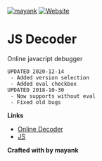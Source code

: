 [![mayank](https://img.shields.io/badge/creator-enkhee--osiris-blue.svg)](https://github.com/enkhee-Osiris) [![Website](https://img.shields.io/website-up-down-green-red/http/shields.io.svg)](http://enkhee-Osiris.github.io/Decoder-JSFuck)

# JS Decoder

Online javacript debugger

```
UPDATED 2020-12-14
 - Added version selection
 - Added eval checkbox
UPDATED 2018-10-30
 - Now supports without eval
 - Fixed old bugs
```

**Links**

- [Online Decoder](http://enkhee-Osiris.github.io/Decoder-JSFuck)
- [JS](http://www.jsfuck.com)

**Crafted with  by mayank**
